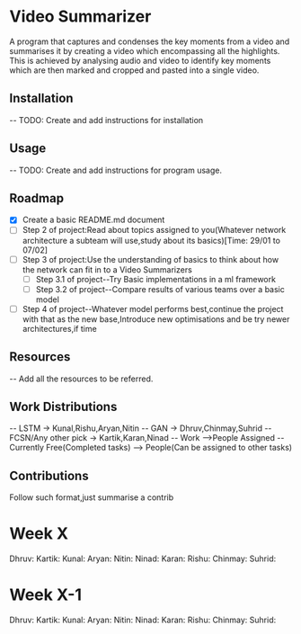 # Video Summarizer
A program that captures and condenses the key moments from a video and summarises it by creating a video which encompassing all the highlights. This is achieved by analysing audio and video to identify key moments which are then marked and cropped and pasted into a single video.

## Installation
-- TODO: Create and add instructions for installation


## Usage
-- TODO: Create and add instructions for program usage.

## Roadmap
- [x] Create a basic README.md document
- [ ] Step 2 of project:Read about topics assigned to you(Whatever network architecture a subteam will use,study about its basics)[Time: 29/01 to 07/02]
- [ ] Step 3 of project:Use the understanding of basics to think about how the network can fit in to a Video Summarizers
    - [ ] Step 3.1 of project--Try Basic implementations in a ml framework
    - [ ] Step 3.2 of project--Compare results of various teams over a basic model
- [ ] Step 4 of project--Whatever model performs best,continue the project with that as the new base,Introduce new optimisations and be try newer architectures,if time

## Resources
-- Add all the resources to be referred.

## Work Distributions
-- LSTM -> Kunal,Rishu,Aryan,Nitin 
-- GAN  -> Dhruv,Chinmay,Suhrid
-- FCSN/Any other pick -> Kartik,Karan,Ninad
-- Work -->People Assigned
-- Currently Free(Completed tasks) --> People(Can be assigned to other tasks)

## Contributions
Follow such format,just summarise a contrib

# Week X
Dhruv:
Kartik:
Kunal:
Aryan:
Nitin:
Ninad:
Karan:
Rishu:
Chinmay:
Suhrid:

# Week X-1
Dhruv:
Kartik:
Kunal:
Aryan:
Nitin:
Ninad:
Karan:
Rishu:
Chinmay:
Suhrid:
